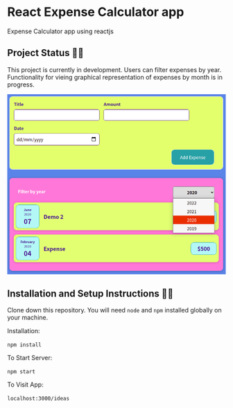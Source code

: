 # React Expense Calculator app

Expense Calculator app using reactjs

## Project Status 👨‍🔧 

This project is currently in development. Users can filter expenses by year. Functionality for vieing graphical representation of expenses by month is in progress.

![image](https://github.com/demonicirfan/Expense-Calculator/blob/main/Image.png)

## Installation and Setup Instructions 👨‍🏫

Clone down this repository. You will need ```node``` and ```npm``` installed globally on your machine.

Installation:

```npm install```

To Start Server:

```npm start```

To Visit App:

```localhost:3000/ideas```
